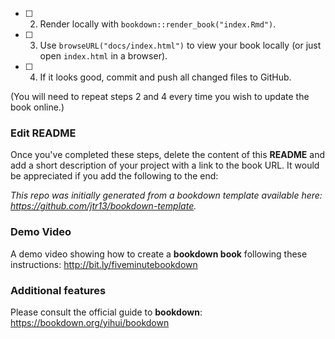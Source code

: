 - [ ] 2. Render locally with `bookdown::render_book("index.Rmd")`.

- [ ] 3. Use `browseURL("docs/index.html")` to view your book locally (or just open `index.html` in a browser).

- [ ] 4. If it looks good, commit and push all changed files to GitHub. 

(You will need to repeat steps 2 and 4 every time you wish to update the book online.)

### Edit README

Once you've completed these steps, delete the content of this **README** and add a short description of your project with a link to the book URL. It would be appreciated if you add the following to the end:

*This repo was initially generated from a bookdown template available here: https://github.com/jtr13/bookdown-template.*

### Demo Video

A demo video showing how to create a **bookdown book** following these instructions: http://bit.ly/fiveminutebookdown

### Additional features

Please consult the official guide to **bookdown**: https://bookdown.org/yihui/bookdown

